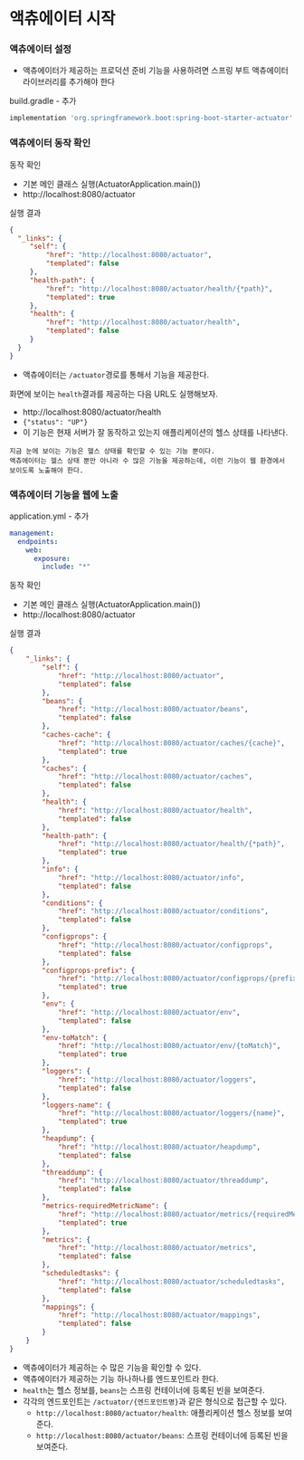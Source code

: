 # 액츄에이터 시작

### 액츄에이터 설정 

- 액츄에이터가 제공하는 프로덕션 준비 기능을 사용하려면 스프링 부트 액츄에이터 라이브러리를 추가해야 한다

build.gradle - 추가
```gradle
implementation 'org.springframework.boot:spring-boot-starter-actuator' // actuator 추가
```

### 액츄에이터 동작 확인

동작 확인
- 기본 메인 클래스 실행(ActuatorApplication.main())
- http://localhost:8080/actuator

실행 결과
```json
{
  "_links": {
     "self": {
         "href": "http://localhost:8080/actuator",
         "templated": false
     },
     "health-path": {
         "href": "http://localhost:8080/actuator/health/{*path}",
         "templated": true
     },
     "health": {
         "href": "http://localhost:8080/actuator/health",
         "templated": false
     }
  }
}
```
- 액츄에이터는 ```/actuator```경로를 통해서 기능을 제공한다.

화면에 보이는 ``health``결과를 제공하는 다음 URL도 실행해보자.
- http://localhost:8080/actuator/health
- ``{"status": "UP"}``
- 이 기능은 현재 서버가 잘 동작하고 있는지 애플리케이션의 헬스 상태를 나타낸다.

```text
지금 눈에 보이는 기능은 헬스 상태를 확인할 수 있는 기능 뿐이다. 
액츄에이터는 헬스 상태 뿐만 아니라 수 많은 기능을 제공하는데, 이런 기능이 웹 환경에서 보이도록 노출해야 한다.
```

### 액츄에이터 기능을 웹에 노출

application.yml - 추가
```yml
management:
  endpoints:
    web:
      exposure:
        include: "*"
```

동작 확인
- 기본 메인 클래스 실행(ActuatorApplication.main())
- http://localhost:8080/actuator

실행 결과
```json
{
    "_links": {
        "self": {
            "href": "http://localhost:8080/actuator",
            "templated": false
        },
        "beans": {
            "href": "http://localhost:8080/actuator/beans",
            "templated": false
        },
        "caches-cache": {
            "href": "http://localhost:8080/actuator/caches/{cache}",
            "templated": true
        },
        "caches": {
            "href": "http://localhost:8080/actuator/caches",
            "templated": false
        },
        "health": {
            "href": "http://localhost:8080/actuator/health",
            "templated": false
        },
        "health-path": {
            "href": "http://localhost:8080/actuator/health/{*path}",
            "templated": true
        },
        "info": {
            "href": "http://localhost:8080/actuator/info",
            "templated": false
        },
        "conditions": {
            "href": "http://localhost:8080/actuator/conditions",
            "templated": false
        },
        "configprops": {
            "href": "http://localhost:8080/actuator/configprops",
            "templated": false
        },
        "configprops-prefix": {
            "href": "http://localhost:8080/actuator/configprops/{prefix}",
            "templated": true
        },
        "env": {
            "href": "http://localhost:8080/actuator/env",
            "templated": false
        },
        "env-toMatch": {
            "href": "http://localhost:8080/actuator/env/{toMatch}",
            "templated": true
        },
        "loggers": {
            "href": "http://localhost:8080/actuator/loggers",
            "templated": false
        },
        "loggers-name": {
            "href": "http://localhost:8080/actuator/loggers/{name}",
            "templated": true
        },
        "heapdump": {
            "href": "http://localhost:8080/actuator/heapdump",
            "templated": false
        },
        "threaddump": {
            "href": "http://localhost:8080/actuator/threaddump",
            "templated": false
        },
        "metrics-requiredMetricName": {
            "href": "http://localhost:8080/actuator/metrics/{requiredMetricName}",
            "templated": true
        },
        "metrics": {
            "href": "http://localhost:8080/actuator/metrics",
            "templated": false
        },
        "scheduledtasks": {
            "href": "http://localhost:8080/actuator/scheduledtasks",
            "templated": false
        },
        "mappings": {
            "href": "http://localhost:8080/actuator/mappings",
            "templated": false
        }
    }
}
```
- 액츄에이터가 제공하는 수 많은 기능을 확인할 수 있다.
- 액츄에이터가 제공하는 기능 하나하나를 엔드포인트라 한다.
- ``health``는 헬스 정보를, ``beans``는 스프링 컨테이너에 등록된 빈을 보여준다.
- 각각의 엔드포인트는 ```/actuator/{엔드포인트명}```과 같은 형식으로 접근할 수 있다.
  - ``http://localhost:8080/actuator/health``: 애플리케이션 헬스 정보를 보여준다.
  - ``http://localhost:8080/actuator/beans``: 스프링 컨테이너에 등록된 빈을 보여준다.

